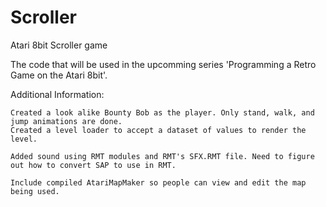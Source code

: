 # Scroller
Atari 8bit Scroller game

The code that will be used in the upcomming series 'Programming a Retro Game on the Atari 8bit'.

Additional Information:

	Created a look alike Bounty Bob as the player. Only stand, walk, and jump animations are done.
	Created a level loader to accept a dataset of values to render the level.
	
	Added sound using RMT modules and RMT's SFX.RMT file. Need to figure out how to convert SAP to use in RMT.
	
	Include compiled AtariMapMaker so people can view and edit the map being used.
	
	
	
	
	


